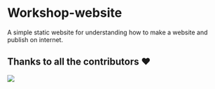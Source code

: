 # Workshop-website
A simple static website for understanding how to make a website and publish on internet.

## Thanks to all the contributors ❤️
<a href = "https://github.com/liet-csm/Workshop-website/graphs/contributors">
  <img src = "https://contrib.rocks/image?repo=afnanabdulvasay-234/Workshop-GitHub"/>
</a>
